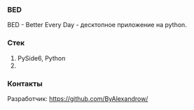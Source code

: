 ### BED

BED - Better Every Day - десктопное приложение на python.

### Стек

1. PySide6, Python
2.

### Контакты

Разработчик: https://github.com/ByAlexandrow/
